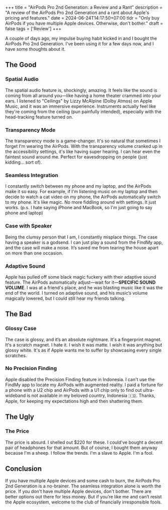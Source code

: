 +++
title = "AirPods Pro 2nd Generation: a Review and a Rant"
description = "A review of the AirPods Pro 2nd Generation and a rant about Apple's pricing and features."
date = 2024-06-24T14:17:50+07:00
tldr = "Only buy AirPods if you have multiple Apple devices. Otherwise, don't bother."
draft = false
tags = ['Review']
+++

A couple of days ago, my impulse buying habit kicked in and I bought the AirPods Pro 2nd Generation. I've been using it for a few days now, and I have some thoughts about it.

## The Good
### Spatial Audio
The spatial audio feature is, shockingly, amazing. It feels like the sound is coming from all around you—like having a home theater crammed into your ears. I listened to "Ceilings" by Lizzy McAlpine (Dolby Atmos) on Apple Music, and it was an immersive experience. Instruments actually feel like they're coming from the ceiling (pun painfully intended), especially with the head-tracking feature turned on.
### Transparency Mode
The transparency mode is a game-changer. It's so natural that sometimes I forget I'm wearing the AirPods. With the transparency volume cranked up in the accessibility settings, it's like having super hearing. I can hear even the faintest sound around me. Perfect for eavesdropping on people (just kidding... sort of).
### Seamless Integration
I constantly switch between my phone and my laptop, and the AirPods make it so easy. For example, if I'm listening music on my laptop and then decide to watch a cat video on my phone, the AirPods automatically switch to my phone. It's like magic. No more fiddling around with settings. It just works. (p.s. I hate saying iPhone and MacBook, so I'm just going to say phone and laptop)
### Case with Speaker
Being the clumsy person that I am, I constantly misplace things. The case having a speaker is a godsend. I can just play a sound from the FindMy app, and the case will make a noise. It’s saved me from tearing the house apart on more than one occasion.
### Adaptive Sound
Apple has pulled off some black magic fuckery with their adaptive sound feature. The AirPods automatically adjust—wait for it—**SPECIFIC SOUND VOLUME**. I was at a friend's place, and he was blasting music like it was the end of the world. I turned on adaptive sound, and his music’s volume magically lowered, but I could still hear my friends talking.

## The Bad
### Glossy Case
The case is glossy, and it’s an absolute nightmare. It's a fingerprint magnet. It's a scratch magnet. I hate it. I wish it was matte. I wish it was anything but glossy white. It's as if Apple wants me to suffer by showcasing every single scratches.
### No Precision Finding
Apple disabled the Precision Finding feature in Indonesia. I can't use the FindMy app to locate my AirPods with augmented reality. I paid a fortune for a phone with a U2 chip and AirPods with a U1 chip only to find out ultra-wideband is not available in my beloved country, Indonesia 🇮🇩. Thanks, Apple, for keeping my expectations high and then shattering them.

## The Ugly
### The Price
The price is absurd. I shelled out $220 for these. I could've bought a decent pair of headphones for that amount. But of course, I bought them anyway because I'm a sheep. I follow the trends. I'm a slave to Apple. I'm a fool.

## Conclusion
If you have multiple Apple devices and some cash to burn, the AirPods Pro 2nd Generation is a no-brainer. The seamless integration alone is worth the price. If you don't have multiple Apple devices, don't bother. There are better options out there for less money. But if you’re like me and can’t resist the Apple ecosystem, welcome to the club of financially irresponsible fools.
